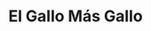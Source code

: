 ---
title: "El Gallo Más Gallo"
url: /san-pedro-sula/el-gallo-mas-gallo-7-calle-so/
shop: Elektronik
---